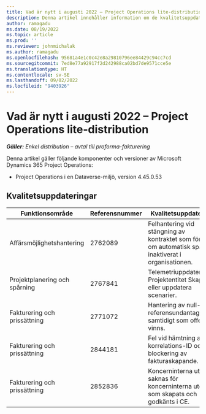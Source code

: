 ```yaml
---
title: Vad är nytt i augusti 2022 – Project Operations lite-distribution
description: Denna artikel innehåller information om de kvalitetsuppdateringar som är tillgängliga i distributionsversionen av Microsoft Dynamics 365 Project Operations lite för augusti 2022.
author: ramagadu
ms.date: 08/19/2022
ms.topic: article
ms.prod: ''
ms.reviewer: johnmichalak
ms.author: ramagadu
ms.openlocfilehash: 95681a4e1c0c42e8a29810796ee84429c94cc7cd
ms.sourcegitcommit: 7ed8e77a92917f2d242988ca02bd7de9571cce5e
ms.translationtype: HT
ms.contentlocale: sv-SE
ms.lasthandoff: 09/02/2022
ms.locfileid: "9403926"
---
```

# <a name="whats-new-august-2022---project-operations-lite-deployment"></a>Vad är nytt i augusti 2022 – Project Operations lite-distribution

_**Gäller:** Enkel distribution – avtal till proforma-fakturering_

Denna artikel gäller följande komponenter och versioner av Microsoft Dynamics 365 Project Operations:

- Project Operations i en Dataverse-miljö, version 4.45.0.53

## <a name="quality-updates"></a>Kvalitetsuppdateringar

| Funktionsområde | Referensnummer | Kvalitetsuppdatering |
| --- | --- | --- |
|   Affärsmöjlighetshantering | 2762089 | Felhantering vid stängning av kontraktet som förlorat om automatisk spara är inaktiverat i organisationen.|
|Projektplanering och spårning | 2767841 | Telemetriuppdateringar Projektentitet Skapa eller uppdatera scenarier.|
|Fakturering och prissättning | 2771072 | Hantering av null-referensundantag samtidigt som offert vinns.|
|Fakturering och prissättning | 2844181 |Fel vid hämtning av korrelations-ID och blockering av fakturaskapande.|
|Fakturering och prissättning | 2852836 | Koncerninterna utfall saknas för koncerninterna utgifter som skapats och godkänts i CE.|
